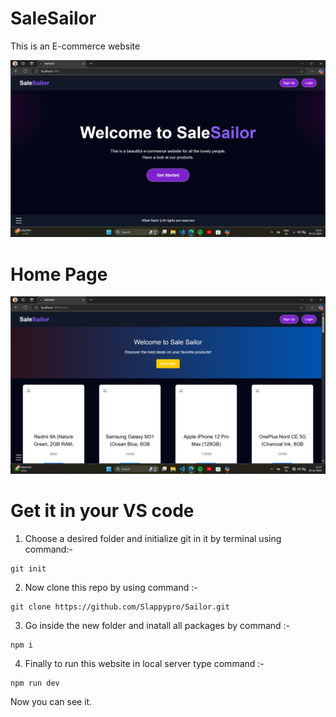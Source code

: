 # SaleSailor
This is an E-commerce website 

![alt text](public/image.png)

# Home Page

![alt text](public/image-1.png)

# Get it in your VS code

1. Choose a desired folder and initialize git in it by terminal using command:-
``` 
git init
```

2. Now clone this repo by using command :-
```
git clone https://github.com/Slappypro/Sailor.git
```

3. Go inside the new folder and inatall all packages by command :-
```
npm i
```

4. Finally to run this website in local server type command :- 
```
npm run dev
```

Now you can see it.